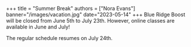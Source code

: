 +++
title = "Summer Break"
authors = ["Nora Evans"]
banner="/images/vacation.jpg"
date="2023-05-14"
+++
Blue Ridge Boost will be closed from June 5th to July 23th. However, online classes are available in June and July!

The regular schedule resumes on July 24th.





